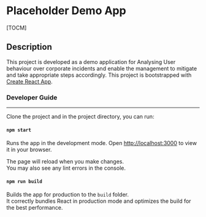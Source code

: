 # Placeholder Demo App

[TOCM]

## Description

This project is developed as a demo application for Analysing User behaviour over corporate incidents and enable the management to mitigate and take appropriate steps accordingly.
This project is bootstrapped with [Create React App](https://github.com/facebook/create-react-app).

### Developer Guide

---

Clone the project and in the project directory, you can run:

#### `npm start`

Runs the app in the development mode.
Open [http://localhost:3000](http://localhost:3000) to view it in your browser.

The page will reload when you make changes.\
You may also see any lint errors in the console.

#### `npm run build`

Builds the app for production to the `build` folder.\
It correctly bundles React in production mode and optimizes the build for the best performance.
